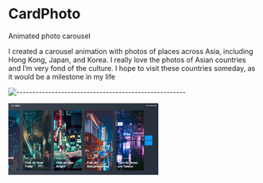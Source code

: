 # CardPhoto
Animated photo carousel 

I created a carousel animation with photos of places across Asia, including Hong Kong, Japan, and Korea. I really love the photos of Asian countries and I’m very fond of the culture. I hope to visit these countries someday, as it would be a milestone in my life

![-----------------------------------------------------](https://raw.githubusercontent.com/andreasbm/readme/master/assets/lines/rainbow.png)

<img width=60% src="https://github.com/Lucasbarbosa332/CardPhoto/blob/main/Captura%20de%20tela%202024-09-23%20015249.png"></img>
